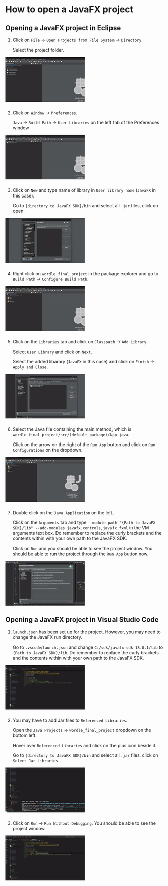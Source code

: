 # How to open a JavaFX project
## Opening a JavaFX project in Eclipse
1. Click on `File` -> `Open Projects from File System` -> `Directory`.

   Select the project folder.
<img src="https://github.com/iandkim229-tamu/how_to_open_a_javafx_project/blob/main/Resources/eclipse_step1.gif" width=50% height=50%>

###
2. Click on `Window` -> `Preferences`.

   `Java` -> `Build Path` -> `User Libraries` on the left tab of the Preferences window
<img src="https://github.com/iandkim229-tamu/how_to_open_a_javafx_project/blob/main/Resources/eclipse_step2.gif" width=50% height=50%>

###
3. Click on `New` and type name of library in `User library name` (`JavaFX` in this case).
   
   Go to `{directory to JavaFX SDK}/bin` and select all `.jar` files, click on open.
<img src="https://github.com/iandkim229-tamu/how_to_open_a_javafx_project/blob/main/Resources/eclipse_step3.gif" width=50% height=50%>

###
4. Right click on `wordle_final_project` in the package explorer and go to `Build Path` -> `Configure Build Path`.
<img src="https://github.com/iandkim229-tamu/how_to_open_a_javafx_project/blob/main/Resources/eclipse_step4.gif" width=50% height=50%>

###
5. Click on the `Libraries` tab and click on `Classpath` -> `Add Library`.

   Select `User Library` and click on `Next`.

   Select the added libarary (`JavaFX` in this case) and click on `Finish` -> `Apply and Close`.
<img src="https://github.com/iandkim229-tamu/how_to_open_a_javafx_project/blob/main/Resources/eclipse_step5.gif" width=50% height=50%>

###
6. Select the Java file containing the main method, which is `wordle_final_project/src/(default package)/App.java`.
   
   Click on the arrow on the right of the `Run App` button and click on `Run Configurations` on the dropdown.
<img src="https://github.com/iandkim229-tamu/how_to_open_a_javafx_project/blob/main/Resources/eclipse_step6.gif" width=50% height=50%>

###
7. Double click on the `Java Application` on the left.
   
   Click on the `Arguments` tab and type `--module-path "{Path to JavaFX SDK}/lib" --add-modules javafx.controls,javafx.fxml` in the VM arguments text box. Do remember to replace the curly brackets and the contents within with your own path to the JavaFX SDK.

   Click on `Run` and you should be able to see the project window. You should be able to run the project through the `Run App` button now.
<img src="https://github.com/iandkim229-tamu/how_to_open_a_javafx_project/blob/main/Resources/eclipse_step7.gif" width=50% height=50%>

## Opening a JavaFX project in Visual Studio Code
1. `launch.json` has been set up for the project. However, you may need to change the JavaFX run directory.
  
   Go to `.vscode`/`launch.json` and change `C:/sdk/javafx-sdk-18.0.1/lib` to `{Path to JavaFX SDK}/lib`. Do remember to replace the curly brackets and the contents within with your own path to the JavaFX SDK.
<img src="https://github.com/iandkim229-tamu/how_to_open_a_javafx_project/blob/main/Resources/vscode_step1.gif" width=50% height=50%>

###
2. You may have to add Jar files to `Referenced Libraries`.

   Open the `Java Projects` -> `wordle_final_project` dropdown on the bottom left.

   Hover over `Referenced Libraries` and click on the plus icon beside it.

   Go to `{directory to JavaFX SDK}/bin` and select all `.jar` files, click on `Select Jar Libraries`.
<img src="https://github.com/iandkim229-tamu/how_to_open_a_javafx_project/blob/main/Resources/vscode_step2.gif" width=50% height=50%>

###
3. Click on `Run` -> `Run Without Debugging`. You should be able to see the project window.
<img src="https://github.com/iandkim229-tamu/how_to_open_a_javafx_project/blob/main/Resources/vscode_step3.gif" width=50% height=50%>
